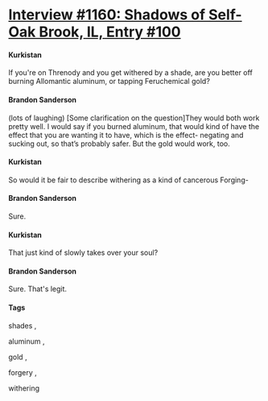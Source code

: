 # [Interview #1160: Shadows of Self-Oak Brook, IL, Entry #100](https://www.theoryland.com/intvmain.php?i=1160#100)

#### Kurkistan

If you're on Threnody and you get withered by a shade, are you better off burning Allomantic aluminum, or tapping Feruchemical gold?

#### Brandon Sanderson

(lots of laughing) [Some clarification on the question]They would both work pretty well. I would say if you burned aluminum, that would kind of have the effect that you are wanting it to have, which is the effect- negating and sucking out, so that’s probably safer. But the gold would work, too.

#### Kurkistan

So would it be fair to describe withering as a kind of cancerous Forging-

#### Brandon Sanderson

Sure.

#### Kurkistan

That just kind of slowly takes over your soul?

#### Brandon Sanderson

Sure. That's legit.

#### Tags

shades
,

aluminum
,

gold
,

forgery
,

withering

